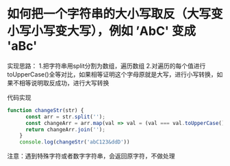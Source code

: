 # 如何把一个字符串的大小写取反（大写变小写小写变大写），例如 ’AbC' 变成 'aBc'



实现思路：
1.把字符串用split分割为数组，遍历数组
2.对遍历的每个值进行toUpperCase()全等对比，如果相等证明这个字母原就是大写，进行小写转换，如果不相等说明取反成功，进行大写转换

代码实现

```javascript
function changeStr(str) {
      const arr = str.split('');
      const changeArr = arr.map(val => val = (val === val.toUpperCase()) ? val.toLowerCase() : val.toUpperCase());
      return changeArr.join('');
    }
    console.log(changeStr('abC123&ddD'))
```

注意：遇到特殊字符或者数字字符串，会返回原字符，不做处理

